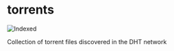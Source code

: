 torrents 
========
![Indexed](https://img.shields.io/badge/indexed-156028-blue)

Collection of torrent files discovered in the DHT network
